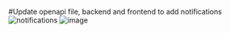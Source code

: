 #Update openapi file, backend and frontend to add notifications
![notifications](https://user-images.githubusercontent.com/17748375/222576788-8f91cc74-b949-4b31-b89e-3219fbbde727.png)
![image](https://user-images.githubusercontent.com/17748375/222767969-94e89485-9f44-4970-84c3-af6e5a84d177.png)

